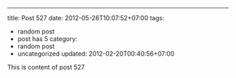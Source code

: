 ---
title: Post 527
date: 2012-05-26T10:07:52+07:00
tags:
  - random post
  - post has 5
category:
  - random post
  - uncategorized
updated: 2012-02-20T00:40:56+07:00

This is content of post 527